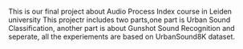 This is our final project about Audio Process Index course in Leiden university
This projectr includes two parts,one part is Urban Sound Classification, another part is about Gunshot Sound Recognition and seperate, all the experiements are based on UrbanSound8K dataset.
